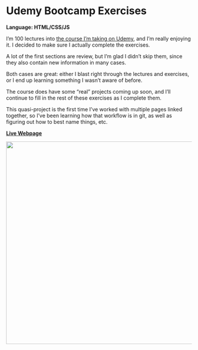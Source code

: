 # Udemy Bootcamp Exercises
<strong>Language: HTML/CSS/JS</strong>

I’m 100 lectures into <a href="https://www.udemy.com/the-web-developer-bootcamp/">the course I’m taking on Udemy</a>, and I’m really enjoying it. I decided to make sure I actually complete the exercises.

A lot of the first sections are review, but I’m glad I didn’t skip them, since they also contain new information in many cases.

Both cases are great: either I blast right through the lectures and exercises, or I end up learning something I wasn’t aware of before.

The course does have some “real” projects coming up soon, and I’ll continue to fill in the rest of these exercises as I complete them.

This quasi-project is the first time I’ve worked with multiple pages linked together, so I’ve been learning how that workflow is in git, as well as figuring out how to best name things, etc.

**<a href="http://dargacode.github.io/UdemyBootcampExercises/">Live Webpage</a>**

<img src ="http://41.media.tumblr.com/db25d7d3cef5b2972ff1d6437b006afb/tumblr_inline_o3p48tlV5t1tvc5hi_1280.png" width="550">
